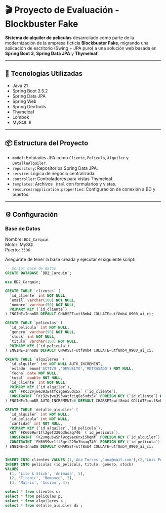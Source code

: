 # 🎬 Proyecto de Evaluación - Blockbuster Fake

**Sistema de alquiler de películas** desarrollado como parte de la modernización de la empresa ficticia **Blockbuster Fake**, migrando una aplicación de escritorio (Swing + JPA puro) a una solución web basada en **Spring Boot 3**, **Spring Data JPA** y **Thymeleaf**.

---

## 🧱 Tecnologías Utilizadas

- Java 21
- Spring Boot 3.5.2
- Spring Data JPA
- Spring Web
- Spring DevTools
- Thymeleaf
- Lombok
- MySQL 8

---

## 📦 Estructura del Proyecto

- `model`: Entidades JPA como `Cliente`, `Pelicula`, `Alquiler` y `DetalleAlquiler`.
- `repository`: Repositorios Spring Data JPA.
- `service`: Lógica de negocio centralizada.
- `controller`: Controladores para vistas Thymeleaf.
- `templates`: Archivos `.html` con formularios y vistas.
- `resources/application.properties`: Configuración de conexión a BD y puertos.

---

## ⚙️ Configuración

### Base de Datos

Nombre: `BD2_Carquin`  
Motor: MySQL  
Puerto: `3306`

Asegúrate de tener la base creada y ejecutar el siguiente script:

```sql
-- Script base de datos
CREATE DATABASE `BD2_Carquin`;

use BD2_Carquin;

CREATE TABLE `clientes` (
  `id_cliente` int NOT NULL,
  `email` varchar(100) NOT NULL,
  `nombre` varchar(50) NOT NULL,
  PRIMARY KEY (`id_cliente`)
) ENGINE=InnoDB DEFAULT CHARSET=utf8mb4 COLLATE=utf8mb4_0900_ai_ci;

CREATE TABLE `peliculas` (
  `id_pelicula` int NOT NULL,
  `genero` varchar(50) NOT NULL,
  `stock` int NOT NULL,
  `titulo` varchar(100) NOT NULL,
  PRIMARY KEY (`id_pelicula`)
) ENGINE=InnoDB DEFAULT CHARSET=utf8mb4 COLLATE=utf8mb4_0900_ai_ci;

CREATE TABLE `alquileres` (
  `id_alquiler` int NOT NULL AUTO_INCREMENT,
  `estado` enum('ACTIVO','DEVUELTO','RETRASADO') NOT NULL,
  `fecha` date NOT NULL,
  `total` double NOT NULL,
  `id_cliente` int NOT NULL,
  PRIMARY KEY (`id_alquiler`),
  KEY `FKc32vjwe393watfcig6e5udx5x` (`id_cliente`),
  CONSTRAINT `FKc32vjwe393watfcig6e5udx5x` FOREIGN KEY (`id_cliente`) REFERENCES `clientes` (`id_cliente`)
) ENGINE=InnoDB AUTO_INCREMENT=6 DEFAULT CHARSET=utf8mb4 COLLATE=utf8mb4_0900_ai_ci;

CREATE TABLE `detalle_alquiler` (
  `id_alquiler` int NOT NULL,
  `id_pelicula` int NOT NULL,
  `cantidad` int NOT NULL,
  PRIMARY KEY (`id_alquiler`,`id_pelicula`),
  KEY `FK6059wr1fl3get229o3hoaq740` (`id_pelicula`),
  CONSTRAINT `FK2umgu6w5nl9cg9ax6nxi5bqmf` FOREIGN KEY (`id_alquiler`) REFERENCES `alquileres` (`id_alquiler`),
  CONSTRAINT `FK6059wr1fl3get229o3hoaq740` FOREIGN KEY (`id_pelicula`) REFERENCES `peliculas` (`id_pelicula`)
) ENGINE=InnoDB DEFAULT CHARSET=utf8mb4 COLLATE=utf8mb4_0900_ai_ci;


INSERT INTO clientes VALUES (1,'Ana Torres','ana@mail.com'),(2,'Luis Pérez','luis@mail.com'),(3,'María Díaz','maria@mail.com');
INSERT INTO peliculas (id_pelicula, titulo, genero, stock) 
VALUES 
  (1, 'Lilo & Stich', 'Animada', 5),
  (2, 'Titanic', 'Romance', 3),
  (3, 'Matrix', 'Acción', 4);

select * from clientes c;
select * from peliculas p;
select * from alquileres a ;
select * from detalle_alquiler da ;


